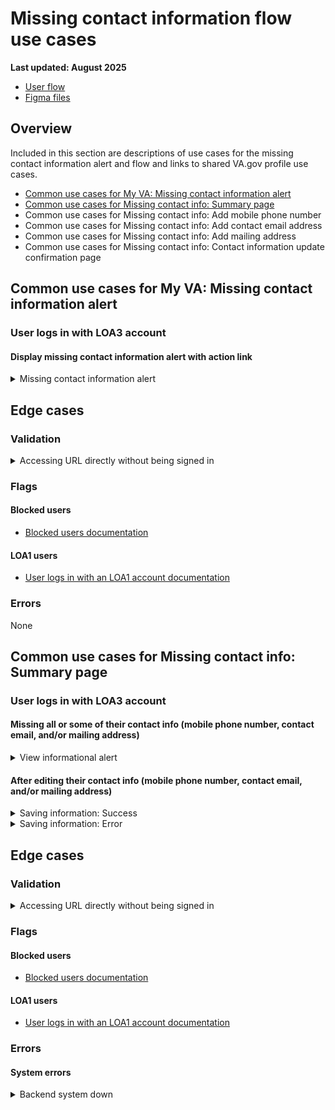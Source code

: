 # Missing contact information flow use cases
**Last updated: August 2025**
- [User flow](https://www.figma.com/design/eztyT5LpinAolQPMFnFtw7/Missing-Contact-Info?node-id=71-10108&t=xs0tatrc16quiEQo-1)
- [Figma files](https://www.figma.com/design/eztyT5LpinAolQPMFnFtw7/Missing-Contact-Info?node-id=3-17192&t=xs0tatrc16quiEQo-1)


## Overview
Included in this section are descriptions of use cases for the missing contact information alert and flow and links to shared VA.gov profile use cases.
- [Common use cases for My VA: Missing contact information alert](https://github.com/department-of-veterans-affairs/va.gov-team/blob/master/products/identity-personalization/my-va/use-cases/missing-contact-information-alert-use-cases.md#common-use-cases-for-my-va-missing-contact-information-alert)
- [Common use cases for Missing contact info: Summary page](https://github.com/department-of-veterans-affairs/va.gov-team/blob/master/products/identity-personalization/my-va/use-cases/missing-contact-information-alert-use-cases.md#common-use-cases-for-missing-contact-info-summary-page)
- Common use cases for Missing contact info: Add mobile phone number 
- Common use cases for Missing contact info: Add contact email address 
- Common use cases for Missing contact info: Add mailing address
- Common use cases for Missing contact info: Contact information update confirmation page

## Common use cases for My VA: Missing contact information alert
### User logs in with LOA3 account
#### Display missing contact information alert with action link
<details><summary> Missing contact information alert</summary>

- **Use case:** When their profile is missing AT LEAST one piece of information used to notify them (contact email address, mailing address, or mobile phone).
- **Staging user:** Any staging user can be used to view the alert. However, they may need to be set up by removing the contact email address and/or mobile phone number from the contact information page. vets.gov.user+12@gmail.com currently does not have a mailing address
- **Format:** Default Alert Component
- **Link to designs:** Missing Contact Information Alert
- **Link to code:** ???
- **Content:**
Header: We need your contact information
Body: We're missing some contact information for you. Add your full contact information so that we can contact you about your VA benefits
Action Link: Add your contact information


</details>

## Edge cases
### Validation
<details><summary> Accessing URL directly without being signed in</summary>

- **Use case:** When user is not signed in they should be prompted to sign in with their verified account and then it will redirect them to the form as expected
- **Staging user:** No staging user needed
- **Format:** Alert Sign-in Component
- **Link to designs:** Sign-in page
</details>

### Flags
#### Blocked users
- [Blocked users documentation](https://github.com/department-of-veterans-affairs/va.gov-team/blob/master/products/identity-personalization/profile/use-cases/blocked-account.md)

#### LOA1 users
- [User logs in with an LOA1 account documentation](https://github.com/department-of-veterans-affairs/va.gov-team/blob/master/products/identity-personalization/profile/use-cases/loa1-user.md)


### Errors
None


## Common use cases for Missing contact info: Summary page
### User logs in with LOA3 account
#### Missing all or some of their contact info (mobile phone number, contact email, and/or mailing address)
<details><summary> View informational alert</summary>

- **Use case:** User is missing all or some of their contact info (mobile phone number, contact email, and/or mailing address) from their profile and an alert is displayed on the summary page to provide direction
- **Staging user:** vets.gov.user+12@gmail.com does not have a mailing address (do not add a mailing address), you may need to remove the mobile phone number on the contact information page in staging.
- **Format:** Slim Warning alert
- **Link to designs:** Missing contact information warning
- **Link to code:** ???
- **Content:**
Body: Your [mobile phone, email address, and mailing address] [is/are] missing. Please edit and update the [field/fields].

Additional components displayed for this use case:
A text note above the alert “[A/An] [mobile phone/email address] is required for this application.” (This text is associated with the form structure that this flow was built with)


</details>

#### After editing their contact info (mobile phone number, contact email, and/or mailing address)
<details><summary>Saving information: Success</summary>

- **Use case:** When the user selects the Save button in one of the three edit contact information flows (mobile phone number, contact email address, mailing address), and the form successfully saves, the user is returned to the summary page and a slim success alert displays below the section header.
- **Format:** [Slim success alert](https://design.va.gov/components/alert/#examples---slim-alert)
- **Links to designs:** [Contact Information Updated Success Alert](https://www.figma.com/design/eztyT5LpinAolQPMFnFtw7/Missing-Contact-Info?node-id=18-3587&t=i2uLN0hrvL891wYV-1)
- **Content:**
Alert Body Copy: “[Mobile phone number/Email address/Mailing address] updated”


</details>

<details><summary>Saving information: Error</summary>

- **Use case:** When the user selects the Continue button and at least one of the three edit contact information fields is blank (mobile phone number, contact email address, mailing address), and the form successfully saves, the user is returned to the summary page and a slim success alert displays below the section header.
- **Format:** [Slim success alert](https://design.va.gov/components/alert/#examples---slim-alert)
- **Links to designs:** [Missing contact information error alert](https://www.figma.com/design/eztyT5LpinAolQPMFnFtw7/Missing-Contact-Info?node-id=34-7155&t=i2uLN0hrvL891wYV-1)
- **Content:**
Alert Body Copy: "We still don’t have your [mobile phone, email address, and mailing address]. Please edit and update the field."


</details>

## Edge cases
### Validation
<details><summary> Accessing URL directly without being signed in</summary>

- **Use case:** When user is not signed in they should be prompted to sign in with their verified account and then it will redirect them to the form as expected
- **Staging user:** No staging user needed
- **Format:** Alert Sign-in Component
- **Link to designs:** Sign-in page
</details>

### Flags
#### Blocked users
- [Blocked users documentation](https://github.com/department-of-veterans-affairs/va.gov-team/blob/master/products/identity-personalization/profile/use-cases/blocked-account.md)

#### LOA1 users
- [User logs in with an LOA1 account documentation](https://github.com/department-of-veterans-affairs/va.gov-team/blob/master/products/identity-personalization/profile/use-cases/loa1-user.md)


### Errors

#### System errors
<details><summary>Backend system down</summary>

- **Server issues:** (Could this actually be a bug?)
- **Format:** This does not look like a design system component
- **Link to designs:** [Server issues](https://www.figma.com/design/eztyT5LpinAolQPMFnFtw7/Missing-Contact-Info?node-id=60-13216&t=8zRR5AUIS7qoYnGK-1)
- **Link to code:** ???
- **Content:**
Alert Body Copy: “[We’re sorry. We’re having some server issues and are working to fix them. Please try applying again in a few moments.](https://www.figma.com/design/eztyT5LpinAolQPMFnFtw7/Missing-Contact-Info?node-id=60-13216&t=8zRR5AUIS7qoYnGK-1)”

</details>
